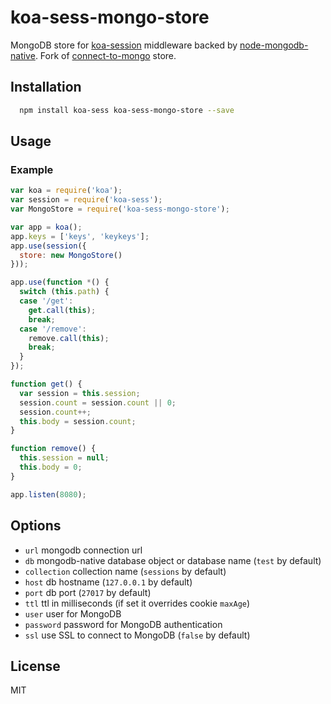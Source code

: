 # koa-sess-mongo-store

MongoDB store for [koa-session](https://github.com/koajs/koa-session) middleware backed by [node-mongodb-native](https://github.com/mongodb/node-mongodb-native).
Fork of [connect-to-mongo](https://github.com/2do2go/connect-to-mongo) store.

## Installation

```sh
  npm install koa-sess koa-sess-mongo-store --save
```

## Usage

### Example
```js
var koa = require('koa');
var session = require('koa-sess');
var MongoStore = require('koa-sess-mongo-store');

var app = koa();
app.keys = ['keys', 'keykeys'];
app.use(session({
  store: new MongoStore()
}));

app.use(function *() {
  switch (this.path) {
  case '/get':
    get.call(this);
    break;
  case '/remove':
    remove.call(this);
    break;
  }
});

function get() {
  var session = this.session;
  session.count = session.count || 0;
  session.count++;
  this.body = session.count;
}

function remove() {
  this.session = null;
  this.body = 0;
}

app.listen(8080);
```

## Options

  - `url` mongodb connection url
  - `db` mongodb-native database object or database name (`test` by default)
  - `collection` collection name (`sessions` by default)
  - `host` db hostname (`127.0.0.1` by default)
  - `port` db port (`27017` by default)
  - `ttl` ttl in milliseconds (if set it overrides cookie `maxAge`)
  - `user` user for MongoDB
  - `password` password for MongoDB authentication
  - `ssl` use SSL to connect to MongoDB (`false` by default)

## License 
MIT
